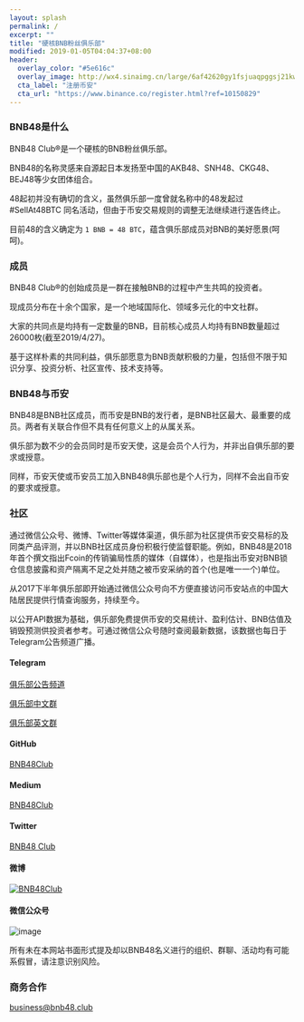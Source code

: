 ```yaml
---
layout: splash
permalink: /
excerpt: ""
title: "硬核BNB粉丝俱乐部"
modified: 2019-01-05T04:04:37+08:00
header:
  overlay_color: "#5e616c"
  overlay_image: http://wx4.sinaimg.cn/large/6af42620gy1fsjuaqpggsj21kw0aggw1.jpg
  cta_label: "注册币安"
  cta_url: "https://www.binance.co/register.html?ref=10150829"
---
```


### BNB48是什么
BNB48 Club®是一个硬核的BNB粉丝俱乐部。

BNB48的名称灵感来自源起日本发扬至中国的AKB48、SNH48、CKG48、BEJ48等少女团体组合。

48起初并没有确切的含义，虽然俱乐部一度曾就名称中的48发起过#SellAt48BTC 同名活动，但由于币安交易规则的调整无法继续进行遂告终止。

目前48的含义确定为 `1 BNB = 48 BTC`，蕴含俱乐部成员对BNB的美好愿景(呵呵)。

### 成员
BNB48 Club®的创始成员是一群在接触BNB的过程中产生共鸣的投资者。

现成员分布在十余个国家，是一个地域国际化、领域多元化的中文社群。

大家的共同点是均持有一定数量的BNB，目前核心成员人均持有BNB数量超过26000枚(截至2019/4/27)。

基于这样朴素的共同利益，俱乐部愿意为BNB贡献积极的力量，包括但不限于知识分享、投资分析、社区宣传、技术支持等。

### BNB48与币安

BNB48是BNB社区成员，而币安是BNB的发行者，是BNB社区最大、最重要的成员。两者有关联合作但不具有任何意义上的从属关系。

俱乐部为数不少的会员同时是币安天使，这是会员个人行为，并非出自俱乐部的要求或授意。

同样，币安天使或币安员工加入BNB48俱乐部也是个人行为，同样不会出自币安的要求或授意。

### 社区

通过微信公众号、微博、Twitter等媒体渠道，俱乐部为社区提供币安交易标的及同类产品评测，并以BNB社区成员身份积极行使监督职能。例如，BNB48是2018年首个撰文指出Fcoin的传销骗局性质的媒体（自媒体），也是指出币安对BNB锁仓信息披露和资产隔离不足之处并随之被币安采纳的首个(也是唯一一个)单位。

从2017下半年俱乐部即开始通过微信公众号向不方便直接访问币安站点的中国大陆居民提供行情查询服务，持续至今。

以公开API数据为基础，俱乐部免费提供币安的交易统计、盈利估计、BNB估值及销毁预测供投资者参考。可通过微信公众号随时查阅最新数据，该数据也每日于Telegram公告频道广播。

#### Telegram
[俱乐部公告频道](https://t.me/bnb48club_publish)

[俱乐部中文群](https://t.me/bnb48club_cn)

[俱乐部英文群](https://t.me/bnb48club_en)

#### GitHub

[BNB48Club](https://github.com/BNB48Club)

#### Medium

[BNB48Club](https://medium.com/@bnb48club)

#### Twitter

[BNB48 Club](https://www.twitter.com/bnb48club/)

#### 微博
[![BNB48Club](https://tvax4.sinaimg.cn/crop.0.0.1080.1080.180/005zmCdEly8fys4spi0dej30u00u075l.jpg "BNB48Club")](https://weibo.com/bnb48sirian)

#### 微信公众号 
![image](http://bnb48.club/assets/qrcode_for_bnb48_mp.jpg)

所有未在本网站书面形式提及却以BNB48名义进行的组织、群聊、活动均有可能系假冒，请注意识别风险。

<!--a target="_blank" href="http://bnb48club.mikecrm.com/kUxnAAX" style="position:fixed;z-index:999;left:5px;bottom: 20px;display: inline-block;width: 30px;border-radius: 5px;color:white;font-size:14px;line-height:17px;background: #2476CE;box-shadow: 0 0 5px #666;word-wrap: break-word;padding: 10px 6px;border: 2px solid white;">申请加入</a-->

### 商务合作
business@bnb48.club

<!--
![image](http://bnb48.club/assets/qrcode_for_bgqkl.jpg)
### 微博
[![SirIanM](https://tvax3.sinaimg.cn/crop.0.0.512.512.180/005zmCdEly8fs2jfggtpbj30e80e8t95.jpg "SirIanM")](https://weibo.com/bnb48sirian)
[![星空皓月名](https://tvax4.sinaimg.cn/crop.0.0.996.996.180/9f0adb99ly8foydvzqpe1j20ro0ro75n.jpg "星空皓月名")](https://weibo.com/272110082)
[![BNB48-Gui](https://tvax1.sinaimg.cn/crop.0.0.627.627.180/61800868ly8fsc2l3ymcyj20hs0hswfg.jpg "BNB48-Gui")](https://weibo.com/1635780712)
[![风清投资](https://tvax4.sinaimg.cn/crop.0.0.580.580.180/a5d784e5ly8fsgmkxngkwj20g40pxq47.jpg "风清投资")](https://weibo.com/2782364901)
[![朱尐莫](https://tvax3.sinaimg.cn/crop.0.126.636.636.180/3ddeeae9ly8fjfhb6u1g0j20hs0vmgpe.jpg "朱尐莫")](https://weibo.com/331000566)
[![BNB48Club-大帅](https://tva1.sinaimg.cn/crop.0.0.640.640.180/af2026b9jw8ew96r1gwqlj20hs0ht74x.jpg "BNB48Club-大帅")](https://weibo.com/2938119865)
-->


